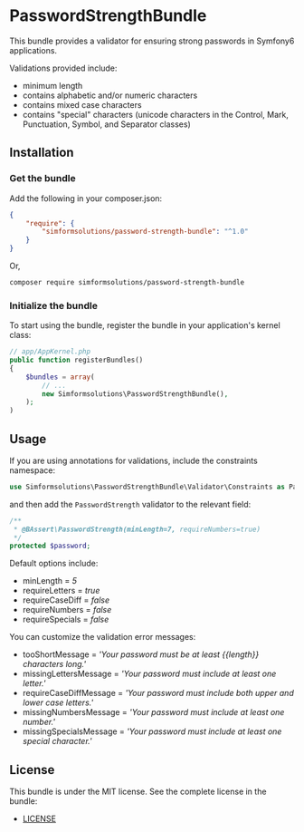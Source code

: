 PasswordStrengthBundle
=============================

This bundle provides a validator for ensuring strong passwords in Symfony6 applications.

Validations provided include:

- minimum length
- contains alphabetic and/or numeric characters
- contains mixed case characters
- contains "special" characters (unicode characters in the Control, Mark, Punctuation, Symbol, and Separator classes)

## Installation

### Get the bundle

Add the following in your composer.json:

``` json
{
    "require": {
        "simformsolutions/password-strength-bundle": "^1.0"
    }
}
```

Or,

``` bash
composer require simformsolutions/password-strength-bundle
```

### Initialize the bundle

To start using the bundle, register the bundle in your application's kernel class:

``` php
// app/AppKernel.php
public function registerBundles()
{
    $bundles = array(
        // ...
        new Simformsolutions\PasswordStrengthBundle(),
    );
)
```

## Usage

If you are using annotations for validations, include the constraints namespace:

``` php
use Simformsolutions\PasswordStrengthBundle\Validator\Constraints as PasswordAssert;
```

and then add the ```PasswordStrength``` validator to the relevant field:

``` php
/**
 * @BAssert\PasswordStrength(minLength=7, requireNumbers=true)
 */
protected $password;
```

Default options include:

- minLength = _5_
- requireLetters = _true_
- requireCaseDiff = _false_
- requireNumbers = _false_
- requireSpecials  = _false_

You can customize the validation error messages:

- tooShortMessage = _'Your password must be at least {{length}} characters long.'_
- missingLettersMessage = _'Your password must include at least one letter.'_
- requireCaseDiffMessage = _'Your password must include both upper and lower case letters.'_
- missingNumbersMessage = _'Your password must include at least one number.'_
- missingSpecialsMessage = _'Your password must include at least one special character.'_

## License

This bundle is under the MIT license. See the complete license in the bundle:

- [LICENSE](https://github.com/SimformSolutionsPvtLtd/PasswordStrengthBundle/blob/master/LICENSE)
